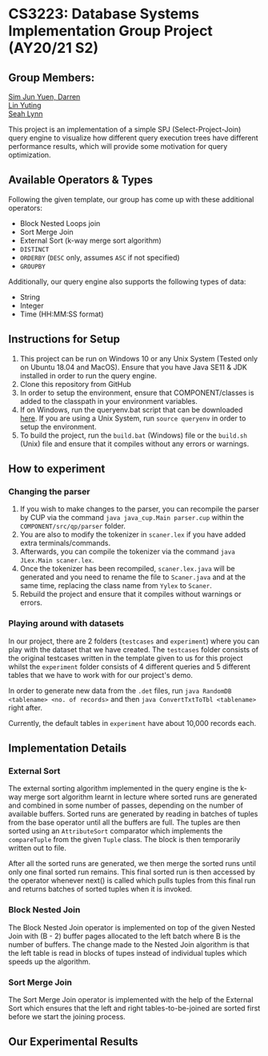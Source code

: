 
# CS3223: Database Systems Implementation Group Project (AY20/21 S2)

## Group Members:
[Sim Jun Yuen, Darren](https://github.com/Kalsyc)<br>
[Lin Yuting](https://github.com/linyutinglyt)<br>
[Seah Lynn](https://github.com/seahlynn)<br>

This project is an implementation of a simple SPJ (Select-Project-Join) query engine to visualize how different query execution trees have different performance results, which will provide some motivation for query optimization.

## Available Operators & Types

Following the given template, our group has come up with these additional operators:

- Block Nested Loops join
- Sort Merge Join
- External Sort (k-way merge sort algorithm)
- `DISTINCT`
- `ORDERBY` (`DESC` only, assumes `ASC` if not specified)
- `GROUPBY`

Additionally, our query engine also supports the following types of data:
- String
- Integer
- Time (HH:MM:SS format)

## Instructions for Setup

1) This project can be run on Windows 10 or any Unix System (Tested only on Ubuntu 18.04 and MacOS). Ensure that you have Java SE11 & JDK installed in order to run the query engine.
2) Clone this repository from GitHub
3) In order to setup the environment, ensure that COMPONENT/classes is added to the classpath in your environment variables.
4) If on Windows, run the queryenv.bat script that can be downloaded [here](http://www.comp.nus.edu.sg/~tankl/cs3223/project/queryenv.bat). If you are using a Unix System, run `source queryenv` in order to setup the environment.
5) To build the project, run the `build.bat` (Windows) file or the `build.sh` (Unix) file and ensure that it compiles without any errors or warnings.

## How to experiment
### Changing the parser
1) If you wish to make changes to the parser, you can recompile the parser by CUP via the command `java java_cup.Main parser.cup` within the `COMPONENT/src/qp/parser` folder. 
2) You are also to modify the tokenizer in `scaner.lex` if you have added extra terminals/commands. 
3) Afterwards, you can compile the tokenizer via the command `java JLex.Main scaner.lex`.
4) Once the tokenizer has been recompiled, `scaner.lex.java` will be generated and you need to rename the file to `Scaner.java` and at the same time, replacing the class name from `Yylex` to `Scaner`.
5) Rebuild the project and ensure that it compiles without warnings or errors.

### Playing around with datasets
In our project, there are 2 folders (`testcases` and `experiment`) where you can play with the dataset that we have created. The `testcases` folder consists of the original testcases written in the template given to us for this project whilst the `experiment` folder consists of 4 different queries and 5 different tables that we have to work with for our project's demo.

In order to generate new data from the `.det` files, run `java RandomDB <tablename> <no. of records>` and then `java ConvertTxtToTbl <tablename>` right after.

Currently, the default tables in `experiment` have about 10,000 records each.

## Implementation Details
### External Sort

The external sorting algorithm implemented in the query engine is the k-way merge sort algorithm learnt in lecture where sorted runs are generated and combined in some number of passes, depending on the number of available buffers. Sorted runs are generated by reading in batches of tuples from the base operator until all the buffers are full. The tuples are then sorted using an `AttributeSort` comparator which implements the `compareTuple` from the given `Tuple` class. The block is then temporarily written out to file.

After all the sorted runs are generated, we then merge the sorted runs until only one final sorted run remains. This final sorted run is then accessed by the operator whenever next() is called which pulls tuples from this final run and returns batches of sorted tuples when it is invoked.

### Block Nested Join

The Block Nested Join operator is implemented on top of the given Nested Join with (B - 2) buffer pages allocated to the left batch where B is the number of buffers. The change made to the Nested Join algorithm is that the left table is read in blocks of tupes instead of individual tuples which speeds up the algorithm.

### Sort Merge Join

The Sort Merge Join operator is implemented with the help of the External Sort which ensures that the left and right tables-to-be-joined are sorted first before we start the joining process. 

## Our Experimental Results

